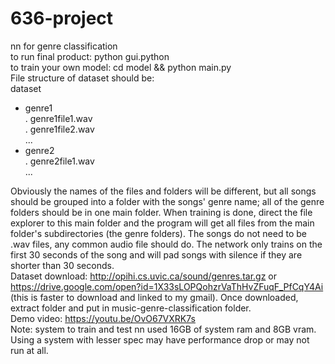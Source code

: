 # 636-project
nn for genre classification  
to run final product: python gui.python  
to train your own model: cd model && python main.py  
File structure of dataset should be:  
dataset  
 - genre1  
   . genre1file1.wav  
   . genre1file2.wav  
   ...  
 - genre2  
   . genre2file1.wav  
   ...  
    
Obviously the names of the files and folders will be different, but all songs should be grouped into a folder with
the songs' genre name; all of the genre folders should be in one main folder. When training is done, direct the 
file explorer to this main folder and the program will get all files from the main folder's subdirectories (the 
genre folders). The songs do not need to be .wav files, any common audio file should do. The network only trains on 
the first 30 seconds of the song and will pad songs with silence if they are shorter than 30 seconds.  
Dataset download: http://opihi.cs.uvic.ca/sound/genres.tar.gz  or https://drive.google.com/open?id=1X33sLOPQohzrVaThHvZFuqF_PfCqY4Ai 
(this is faster to download and linked to my gmail). Once downloaded, extract folder and put in music-genre-classification 
folder.  
Demo video: https://youtu.be/OvO67VXRK7s  
Note: system to train and test nn used 16GB of system ram and 8GB vram. Using a system with lesser spec may have performance
drop or may not run at all.
